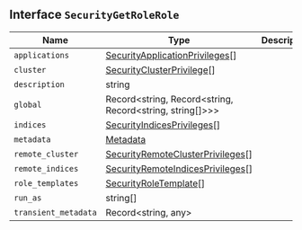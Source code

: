 ## Interface `SecurityGetRoleRole`

| Name | Type | Description |
| - | - | - |
| `applications` | [SecurityApplicationPrivileges](./SecurityApplicationPrivileges.md)[] | &nbsp; |
| `cluster` | [SecurityClusterPrivilege](./SecurityClusterPrivilege.md)[] | &nbsp; |
| `description` | string | &nbsp; |
| `global` | Record<string, Record<string, Record<string, string[]>>> | &nbsp; |
| `indices` | [SecurityIndicesPrivileges](./SecurityIndicesPrivileges.md)[] | &nbsp; |
| `metadata` | [Metadata](./Metadata.md) | &nbsp; |
| `remote_cluster` | [SecurityRemoteClusterPrivileges](./SecurityRemoteClusterPrivileges.md)[] | &nbsp; |
| `remote_indices` | [SecurityRemoteIndicesPrivileges](./SecurityRemoteIndicesPrivileges.md)[] | &nbsp; |
| `role_templates` | [SecurityRoleTemplate](./SecurityRoleTemplate.md)[] | &nbsp; |
| `run_as` | string[] | &nbsp; |
| `transient_metadata` | Record<string, any> | &nbsp; |
